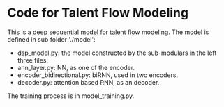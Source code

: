 # Code for Talent Flow Modeling
This is a deep sequential model for talent flow modeling.
The model is defined in sub folder './model':

* dsp_model.py: the model constructed by the sub-modulars in the left three files.
* ann_layer.py: NN, as one of the encoder.
* encoder_bidirectional.py: biRNN, used in two encoders.
* decoder.py: attention based RNN, as an decoder.

The training process is in model_training.py.
